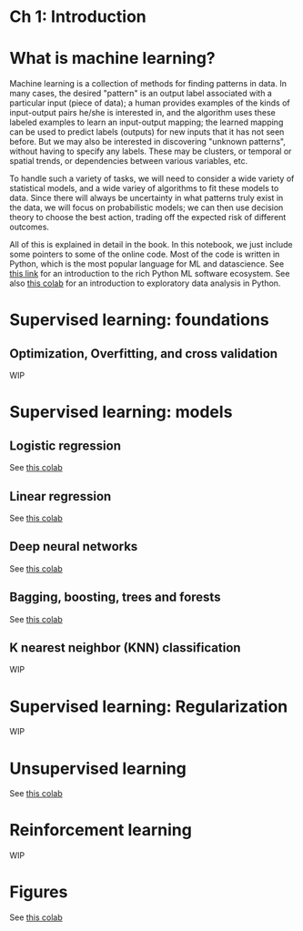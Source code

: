 # Ch 1: Introduction

# What is machine learning?

Machine learning is a collection of methods for finding patterns in data.
In many cases, the desired "pattern"
is an output label associated with a particular input (piece
of data); a human provides examples of the kinds of input-output pairs he/she
is interested in,
and the algorithm  uses these labeled examples to learn an input-output mapping;
the learned mapping can be used to 
predict labels (outputs) for new inputs that it has not seen before.
But we may also be interested in discovering "unknown patterns",
without having to specify any labels.
These may be clusters, or temporal or spatial trends, or dependencies
between various variables, etc.

To handle such a variety of tasks, we will need to consider a wide variety
of statistical models, and a wide variey of algorithms to fit
these models to data. Since there will always be uncertainty in what patterns
truly exist in the data, we will focus on probabilistic models; we can then
use decision theory to choose the best action, trading off the expected risk
of different outcomes.

All of this is explained in detail in the book.
In this notebook, we just include some pointers to some of the online code.
Most of the code is written in Python, which is the most
popular language for ML and datascience.
See [this link](https://github.com/probml/pyprobml/blob/master/notebooks/intro/software.md)
for an introduction to the rich Python ML software ecosystem.
See also [this colab](https://colab.research.google.com/github/probml/pyprobml/blob/master/notebooks/intro/data.ipynb) for
an introduction to exploratory data analysis in Python.
 
 # Supervised learning: foundations
 ## Optimization, Overfitting, and cross validation
 WIP
 
 # Supervised learning: models
 
 ## Logistic regression <a class="anchor" id="logreg"></a>
 
 See [this colab](https://colab.research.google.com/github/probml/pyprobml/blob/master/notebooks/intro/logreg.ipynb) 
 
 ## Linear regression <a class="anchor" id="linreg"></a>
 
 See [this colab](https://colab.research.google.com/github/probml/pyprobml/blob/master/notebooks/intro/linreg.ipynb) 
 
 ## Deep neural networks <a class="anchor" id="DNN"></a>
 
 See [this colab](https://colab.research.google.com/github/probml/pyprobml/blob/master/notebooks/dnn1/dnn.ipynb) 
 
 ## Bagging, boosting, trees and forests
 See [this colab](https://colab.research.google.com/github/probml/pyprobml/blob/master/notebooks/intro/bagging_boosting_trees_and_forests.ipynb) 
 
 ## K nearest neighbor (KNN) classification
 WIP
 
 # Supervised learning: Regularization
 WIP
 
 # Unsupervised learning <a class="anchor" id="unsuper"></a>
 
 See [this colab](https://colab.research.google.com/github/probml/pyprobml/blob/master/notebooks/intro/unsuper.ipynb) 
 
 # Reinforcement learning
 WIP
 
 # Figures 
  See [this colab](https://colab.research.google.com/github/probml/pyprobml/blob/master/notebooks/figures/chapter1_figures.ipynb) 
